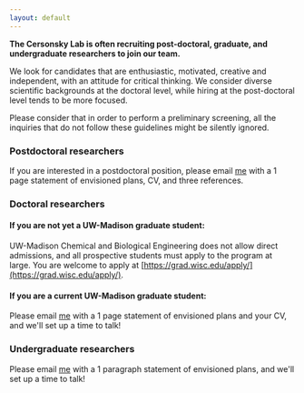 ```yaml
---
layout: default
---
```


**The Cersonsky Lab is often recruiting post-doctoral, graduate, and undergraduate researchers to join our team.**

We look for candidates that are enthusiastic, motivated, creative and independent, with an attitude for critical thinking.
We consider diverse scientific backgrounds at the doctoral level, while hiring at the post-doctoral level tends to be more focused.

Please consider that in order to perform a preliminary screening, all the inquiries that do not follow these guidelines might be silently ignored.

### Postdoctoral researchers

If you are interested in a postdoctoral position, please email [me](https://directory.engr.wisc.edu/che/Faculty/Cersonsky_Rose/) with a 1 page statement of envisioned plans, CV, and three references.

### Doctoral researchers

#### If you are not yet a UW-Madison graduate student:

UW-Madison Chemical and Biological Engineering does not allow direct admissions, and all prospective students must apply to the program at large. You are welcome to apply at [https://grad.wisc.edu/apply/](https://grad.wisc.edu/apply/).

#### If you are a current UW-Madison graduate student:

Please email [me](https://directory.engr.wisc.edu/che/Faculty/Cersonsky_Rose/) with a 1 page statement of envisioned plans and your CV, and we'll set up a time to talk!

### Undergraduate researchers

Please email [me](https://directory.engr.wisc.edu/che/Faculty/Cersonsky_Rose/) with a 1 paragraph statement of envisioned plans, and we'll set up a time to talk!
